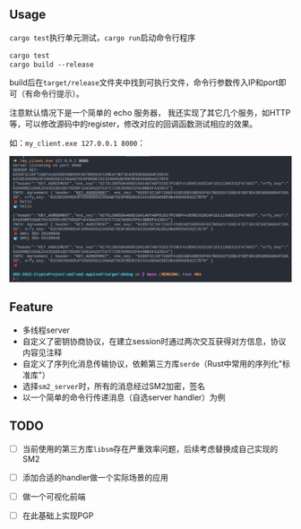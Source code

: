 ## Usage

`cargo test`执行单元测试，`cargo run`启动命令行程序

```
cargo test
cargo build --release
```

build后在`target/release`文件夹中找到可执行文件，命令行参数传入IP和port即可（有命令行提示）。

注意默认情况下是一个简单的 echo 服务器， 我还实现了其它几个服务，如HTTP等，可以修改源码中的register，修改对应的回调函数测试相应的效果。

如：`my_client.exe 127.0.0.1 8000`：

![image-20220729193950085](README.assets/image-20220729193950085.png)

## Feature

- 多线程server
- 自定义了密钥协商协议，在建立session时通过两次交互获得对方信息，协议内容见注释
- 自定义了序列化消息传输协议，依赖第三方库`serde`（Rust中常用的序列化"标准库"）
- 选择`sm2_server`时，所有的消息经过SM2加密，签名
- 以一个简单的命令行传递消息（自选server handler）为例

## TODO

- [ ] 当前使用的第三方库`libsm`存在严重效率问题，后续考虑替换成自己实现的SM2
- [ ] 添加合适的handler做一个实际场景的应用
- [ ] 做一个可视化前端
- [ ] 在此基础上实现PGP

